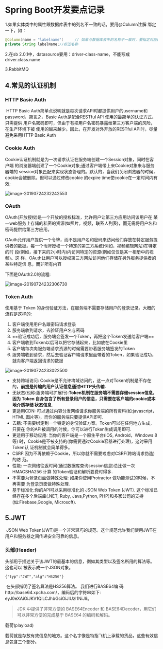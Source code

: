 # Spring Boot开发要点记录

1.如果实体类中的属性跟数据库表中的列名不一致的话，要用@Column注解 绑定一下，如：

```java
@Column(name = "labelname")     // 如果与数据库表中的名称不一致时，要指定对应的列名，请求时的json中也要改为labelName
private String labelName;//标签名称
```

2.在sb 2.0.1中，datasource要用：driver-class-name，不能写成driver.class.name

3.RabbitMQ





## 4.常见的认证机制

### HTTP Basic Auth 

​	HTTP Basic Auth简单点说明就是每次请求API时都提供用户的username和 password，简言之，Basic Auth是配合RESTful API 使用的最简单的认证方式，只需提供 用户名密码即可，但由于有把用户名密码暴露给第三方客户端的风险，在生产环境下被 使用的越来越少。因此，在开发对外开放的RESTful API时，尽量避免采用HTTP Basic Auth 

### Cookie Auth 

​	Cookie认证机制就是为一次请求认证在服务端创建一个Session对象，同时在客户端 的浏览器端创建了一个Cookie对象;通过客户端带上来Cookie对象来与服务器端的 session对象匹配来实现状态管理的。默认的，当我们关闭浏览器的时候，cookie会被删除。但可以通过修改cookie 的expire time使cookie在一定时间内有效; 

![image-20190724232242553](/Users/jack/Desktop/md/images/image-20190724232242553.png)

### OAuth 

​	OAuth(开放授权)是一个开放的授权标准，允许用户让第三方应用访问该用户在 某一web服务上存储的私密的资源(如照片，视频，联系人列表)，而无需将用户名和 密码提供给第三方应用。 

OAuth允许用户提供一个令牌，而不是用户名和密码来访问他们存放在特定服务提 供者的数据。每一个令牌授权一个特定的第三方系统(例如，视频编辑网站)在特定的时 段(例如，接下来的2小时内)内访问特定的资源(例如仅仅是某一相册中的视频)。这 样，OAuth让用户可以授权第三方网站访问他们存储在另外服务提供者的某些特定信 息，而非所有内容 

下面是OAuth2.0的流程: 

![image-20190724232306730](/Users/jack/Desktop/md/images/image-20190724232306730.png)

### Token Auth

 使用基于 Token 的身份验证方法，在服务端不需要存储用户的登录记录。大概的流程是这样的: 

1. 客户端使用用户名跟密码请求登录 
2. 服务端收到请求，去验证用户名与密码 
3. ==验证成功后，服务端会签发一个Token，再把这个Token发送给客户端==
4. 客户端收到Token以后可以把它存储起来，比如放在Cookie里 
5. 客户端每次向服务端请求资源的时候需要带着服务端签发的Token 
6. 服务端收到请求，然后去验证客户端请求里面带着的Token，如果验证成功，就向客户端返回请求的数据 

![image-20190724233022500](/Users/jack/Desktop/md/images/image-20190724233022500.png)

- 支持跨域访问: Cookie是不允许垮域访问的，这一点对Token机制是不存在的，**前提是传输的用户认证信息通过HTTP头传输.** 
- 无状态(也称:服务端可扩展行):**Token机制在服务端不需要存储session信息，因为 Token 自身包含了所有登录用户的信息，只需要在客户端的cookie或本地介质存储 状态信息.** 
- 更适用CDN: 可以通过内容分发网络请求你服务端的所有资料(如:javascript， HTML,图片等)，而你的服务端只要提供API即可.
- 去耦: 不需要绑定到一个特定的身份验证方案。Token可以在任何地方生成，只要在 你的API被调用的时候，你可以进行Token生成调用即可. 
- 更适用于移动应用: 当你的客户端是一个原生平台(iOS, Android，Windows 8等) 时，Cookie是不被支持的(你需要通过Cookie容器进行处理)，这时采用Token认 证机制就会简单得多。 
- CSRF:因为不再依赖于Cookie，所以你就不需要考虑对CSRF(跨站请求伪造)的防 范。 
- 性能: 一次网络往返时间(通过数据库查询session信息)总比做一次HMACSHA256 计算 的Token验证和解析要费时得多.
- 不需要为登录页面做特殊处理: 如果你使用Protractor 做功能测试的时候，不再需要 为登录页面做特殊处理. 
- 基于标准化:你的API可以采用标准化的 JSON Web Token (JWT). 这个标准已经存在多个后端库(.NET, Ruby, Java,Python, PHP)和多家公司的支持(如:Firebase,Google, Microsoft).

## 5.JWT

​	JSON Web Token(JWT)是一个非常轻巧的规范。这个规范允许我们使用JWT在用户和服务器之间传递安全可靠的信息。

### 头部(Header) 

​	头部用于描述关于该JWT的最基本的信息，例如其类型以及签名所用的算法等。这也可以 被表示成一个JSON对象。 

```
{"typ":"JWT","alg":"HS256"}
```

​	在头部指明了签名算法是HS256算法。 我们进行BASE64编 码http://base64.xpcha.com/，编码后的字符串如下: eyJ0eXAiOiJKV1QiLCJhbGciOiJIUzI1NiJ9。

> JDK 中提供了非常方便的 BASE64Encoder 和 BASE64Decoder，用它们可以非常方便的完成基于 BASE64 的编码和解码。

载荷(playload) 

​	载荷就是存放有效信息的地方。这个名字像是特指飞机上承载的货品，这些有效信息包含三个部分。





















